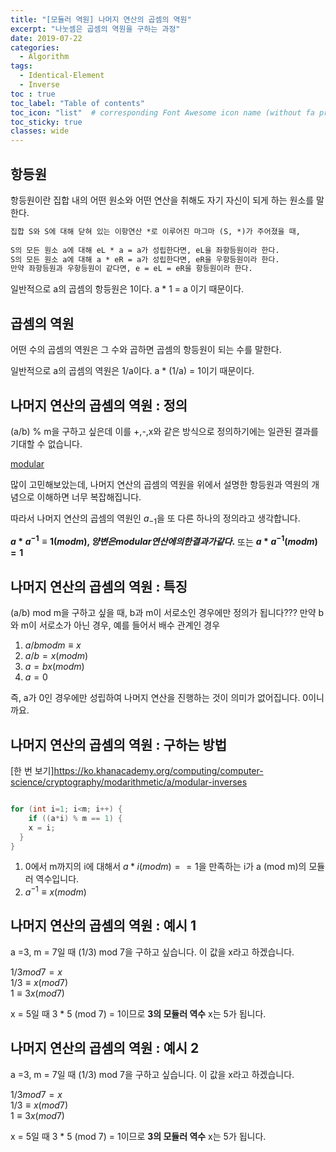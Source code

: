 ```yaml
---
title: "[모듈러 역원] 나머지 연산의 곱셈의 역원"
excerpt: "나눗셈은 곱셈의 역원을 구하는 과정"
date: 2019-07-22
categories:
  - Algorithm
tags:
  - Identical-Element
  - Inverse
toc : true
toc_label: "Table of contents"
toc_icon: "list"  # corresponding Font Awesome icon name (without fa prefix)
toc_sticky: true
classes: wide  
---
```


## 항등원

항등원이란 집합 내의 어떤 원소와 어떤 연산을 취해도 자기 자신이 되게 하는 원소를 말한다.  

```txt
집합 S와 S에 대해 닫혀 있는 이항연산 *로 이루어진 마그마 (S, *)가 주어졌을 때,  
  
S의 모든 원소 a에 대해 eL * a = a가 성립한다면, eL을 좌항등원이라 한다.  
S의 모든 원소 a에 대해 a * eR = a가 성립한다면, eR을 우항등원이라 한다.  
만약 좌항등원과 우항등원이 같다면, e = eL = eR을 항등원이라 한다.  
```

일반적으로 a의 곱셈의 항등원은 1이다. a * 1 = a 이기 때문이다.  

## 곱셈의 역원

어떤 수의 곱셈의 역원은  그 수와 곱하면 곱셈의 항등원이 되는 수를 말한다.  

일반적으로 a의 곱셈의 역원은 1/a이다. a * (1/a) = 1이기 때문이다.  

## 나머지 연산의 곱셈의 역원 : 정의

(a/b) % m을 구하고 싶은데 이를 +,-,x와 같은 방식으로 정의하기에는 일관된 결과를 기대할 수 없습니다.  

[modular](/assets/images/algorithm/modular-1.jpg)  

많이 고민해보았는데, 나머지 연산의 곱셈의 역원을 위에서 설명한 항등원과 역원의 개념으로 이해하면 너무 복잡해집니다.  

따라서 나머지 연산의 곱셈의 역원인 $a_{-1}$을 또 다른 하나의 정의라고 생각합니다. 

**$a * a^{-1} \equiv 1 (mod m), 양 변은 modular 연산에 의한 결과가 같다.$** 또는 **$a * a^{-1} (mod m) = 1$**

## 나머지 연산의 곱셈의 역원 : 특징

(a/b) mod m을 구하고 싶을 때, b과 m이 서로소인 경우에만 정의가 됩니다??? 만약 b와 m이 서로소가 아닌 경우, 예를 들어서 배수 관계인 경우

1. $a/b mod m \equiv x$
2. $a/b = x (mod m)$
3. $a = bx (mod m)$
4. $a = 0$

즉, a가 0인 경우에만 성립하여 나머지 연산을 진행하는 것이 의미가 없어집니다.  $0 % m = 0$이니까요.


## 나머지 연산의 곱셈의 역원 : 구하는 방법

[한 번 보기]<https://ko.khanacademy.org/computing/computer-science/cryptography/modarithmetic/a/modular-inverses> 
```cpp

for (int i=1; i<m; i++) {
    if ((a*i) % m == 1) {
    x = i;
  }
}

```

1. 0에서 m까지의 i에 대해서 $a * i (mod m) == 1$을 만족하는 i가 a (mod m)의 모듈러 역수입니다.  
2. $a^{-1} \equiv x (mod m)$  

## 나머지 연산의 곱셈의 역원 : 예시 1

a =3, m = 7일 때 (1/3) mod 7을 구하고 싶습니다. 이 값을 x라고 하겠습니다.  

$1/3 mod 7 = x$  
$1/3 \equiv x (mod 7)$  
$1 \equiv 3x (mod 7)$  

x = 5일 때 3 * 5 (mod 7) = 1이므로 **3의 모듈러 역수** x는 5가 됩니다.  

## 나머지 연산의 곱셈의 역원 : 예시 2

a =3, m = 7일 때 (1/3) mod 7을 구하고 싶습니다. 이 값을 x라고 하겠습니다.  

$1/3 mod 7 = x$  
$1/3 \equiv x (mod 7)$  
$1 \equiv 3x (mod 7)$  

x = 5일 때 3 * 5 (mod 7) = 1이므로 **3의 모듈러 역수** x는 5가 됩니다.  

